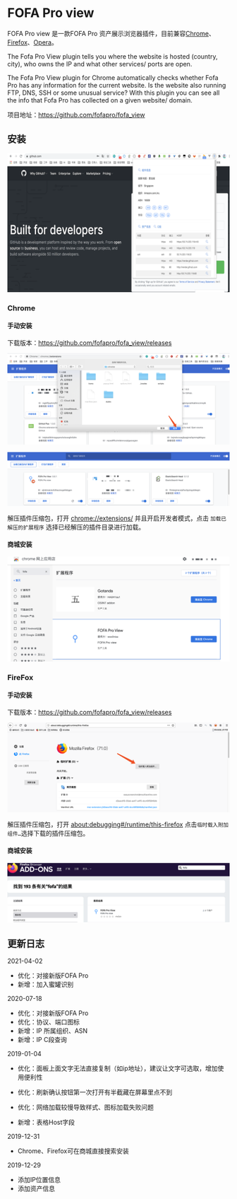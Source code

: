 # FOFA Pro view

FOFA Pro view 是一款FOFA Pro 资产展示浏览器插件，目前兼容[Chrome](https://www.google.com/chrome/)、[Firefox](https://www.mozilla.org/)、[Opera](https://www.opera.com/)。

The Fofa Pro View plugin tells you where the website is hosted (country, city), who owns the IP and what other services/ ports are open.

The Fofa Pro View plugin for Chrome automatically checks whether Fofa Pro has any information for the current website. Is the website also running FTP, DNS, SSH or some unusual service? With this plugin you can see all the info that Fofa Pro has collected on a given website/ domain.

项目地址：https://github.com/fofapro/fofa_view

## 安装

![](images/1.png)

### Chrome

#### 手动安装

下载版本：https://github.com/fofapro/fofa_view/releases

![](images/3.png)

![](images/4.png)

解压插件压缩包，打开 [chrome://extensions/](chrome://extensions/) 并且开启开发者模式，点击 `加载已解压的扩展程序` 选择已经解压的插件目录进行加载。

#### 商城安装

![](images/8.png)

### FireFox

#### 手动安装

下载版本：https://github.com/fofapro/fofa_view/releases

![](images/6.png)

解压插件压缩包，打开 [about:debugging#/runtime/this-firefox](about:debugging#/runtime/this-firefox) 点击`临时载入附加组件…`选择下载的插件压缩包。

#### 商城安装

![](images/7.png)

## 更新日志

2021-04-02

- 优化：对接新版FOFA Pro
- 新增：加入蜜罐识别

2020-07-18

- 优化：对接新版FOFA Pro
- 优化：协议、端口图标
- 新增：IP 所属组织、ASN
- 新增：IP C段查询

2019-01-04

- 优化：面板上面文字无法直接复制（如ip地址），建议让文字可选取，增加使用便利性
  
- 优化：刷新确认按钮第一次打开有半截藏在屏幕里点不到

- 优化：网络加载较慢导致样式、图标加载失败问题

- 新增：表格Host字段

2019-12-31

- Chrome、Firefox可在商城直接搜索安装

2019-12-29

- 添加IP位置信息
- 添加资产信息
